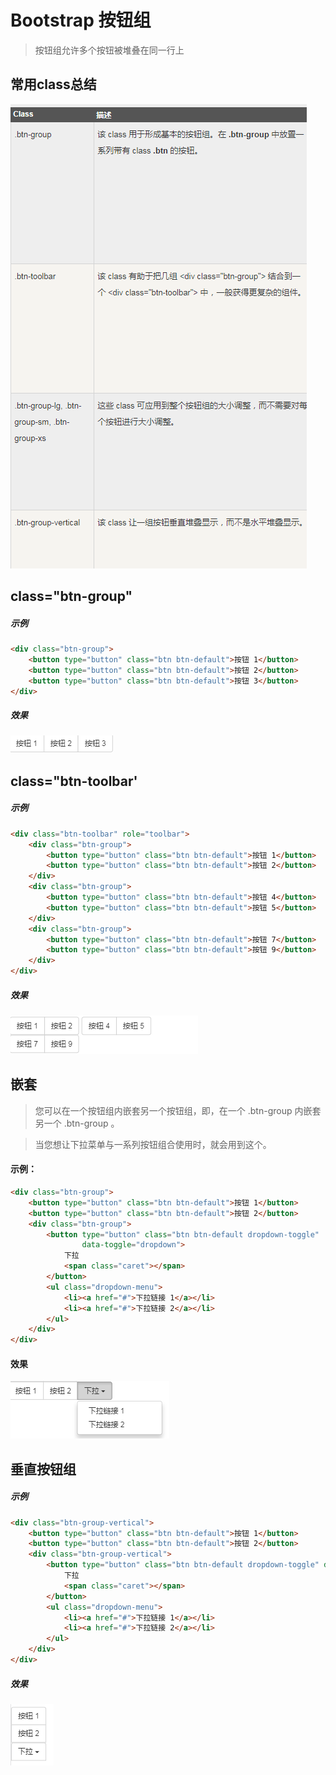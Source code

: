 # Bootstrap 按钮组

> 按钮组允许多个按钮被堆叠在同一行上

## 常用class总结

<img src="example_image/btn-group.png" alt="按钮组常用class">

## class="btn-group"

##### 示例
```html
<div class="btn-group">
    <button type="button" class="btn btn-default">按钮 1</button>
    <button type="button" class="btn btn-default">按钮 2</button>
    <button type="button" class="btn btn-default">按钮 3</button>
</div>
```

##### 效果

<img src="example_image/btngroup-simple.png" alt="按钮组效果">

## class="btn-toolbar'

##### 示例
```html
<div class="btn-toolbar" role="toolbar">
    <div class="btn-group">
        <button type="button" class="btn btn-default">按钮 1</button>
        <button type="button" class="btn btn-default">按钮 2</button>
    </div>
    <div class="btn-group">
        <button type="button" class="btn btn-default">按钮 4</button>
        <button type="button" class="btn btn-default">按钮 5</button>
    </div>
    <div class="btn-group">
        <button type="button" class="btn btn-default">按钮 7</button>
        <button type="button" class="btn btn-default">按钮 9</button>
    </div>
</div>
```
##### 效果

<img src="example_image/btn-toolbar.png" alt="按钮工具栏按钮">

## 嵌套

> 您可以在一个按钮组内嵌套另一个按钮组，即，在一个 .btn-group 内嵌套另一个 .btn-group 。

> 当您想让下拉菜单与一系列按钮组合使用时，就会用到这个。

#### 示例：
```html
<div class="btn-group">
    <button type="button" class="btn btn-default">按钮 1</button>
    <button type="button" class="btn btn-default">按钮 2</button>
    <div class="btn-group">
        <button type="button" class="btn btn-default dropdown-toggle"
                data-toggle="dropdown">
            下拉
            <span class="caret"></span>
        </button>
        <ul class="dropdown-menu">
            <li><a href="#">下拉链接 1</a></li>
            <li><a href="#">下拉链接 2</a></li>
        </ul>
    </div>
</div>
```
#### 效果
<img src="example_image/btn-group-dropdown.png" alt="按钮嵌套实现下拉菜单效果">

## 垂直按钮组

##### 示例
```html
<div class="btn-group-vertical">
    <button type="button" class="btn btn-default">按钮 1</button>
    <button type="button" class="btn btn-default">按钮 2</button>
    <div class="btn-group-vertical">
        <button type="button" class="btn btn-default dropdown-toggle" data-toggle="dropdown">
            下拉
            <span class="caret"></span>
        </button>
        <ul class="dropdown-menu">
            <li><a href="#">下拉链接 1</a></li>
            <li><a href="#">下拉链接 2</a></li>
        </ul>
    </div>
</div>
```

##### 效果
<img src="example_image/btn-group-vertical.png" alt="垂直按钮组效果">